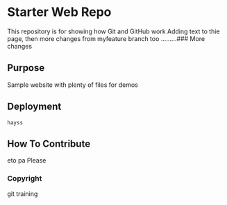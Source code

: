 # Starter Web Repo

This repository is for showing how Git and GitHub work
Adding text to thie page, then more changes from myfeature branch too
.........### More changes

## Purpose

Sample website with plenty of files for demos

## Deployment
	hayss


## How To Contribute
eto pa
Please

### Copyright
git training